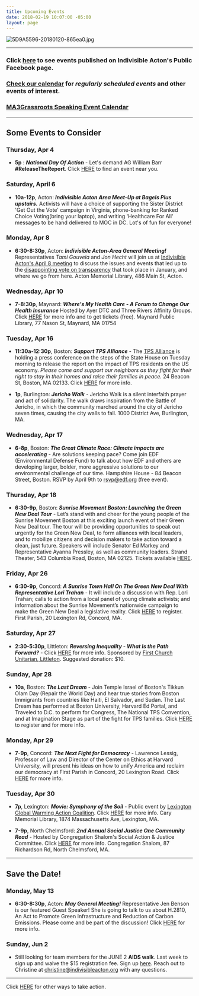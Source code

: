 ```yaml
---
title: Upcoming Events
date: 2018-02-19 10:07:00 -05:00
layout: page
---
```


![5D9A5596-20180120-865ea0.jpg](/uploads/5D9A5596-20180120-865ea0.jpg)

---

### Click [here](https://www.facebook.com/pg/IndivisibleActon/events/?ref=page_internal) to see events published on Indivisible Acton's Public Facebook page.

### [Check our calendar](http://www.indivisibleacton.org/calendar.html) for *regularly scheduled events* and other events of interest.

### [MA3Grassroots Speaking Event Calendar](https://www.ma3grassroots.com/event-calendar)

---

## Some Events to Consider

### Thursday, Apr 4

* **5p** : ***National Day Of Action*** - Let's demand AG William Barr **#ReleaseTheReport**.  Click [HERE](https://www.trumpisnotabovethelaw.org/event/mueller-firing-rapid-response/search/?source=homepage) to find an event near you.

### Saturday, April 6

* **10a-12p**, Acton:  ***Indivisible Acton Area Meet-Up at Bagels Plus upstairs.*** Activists will have a choice of supporting the Sister District 'Get Out the Vote' campaign in Virginia, phone-banking for Ranked Choice Voting(bring your laptop), and writing 'Healthcare For All' messages to be hand delivered to MOC in DC. Lot's of fun for everyone!

### Monday, Apr 8

* **6:30-8:30p**, Acton: ***Indivisible Acton-Area General Meeting!***  Representatives *Tami Gouveia* and *Jon Hecht* will join us at [Indivisible Acton's April 8 meeting](https://docs.google.com/document/d/1ZLFkZM0gIvp2fpYjBiN1PE7vDV1zrWcj1IVDwwqF6bA) to discuss the issues and events that led up to the [disappointing vote on transparency](https://www.masslive.com/news/2019/01/massachusetts-house-rejects-rules-meant-to-boost-transparency.html) that took place in January, and where we go from here.  Acton Memorial Library, 486 Main St, Acton.

### Wednesday, Apr 10

* **7-8:30p**, Maynard: ***Where's My Health Care - A Forum to Change Our Health Insurance*** Hosted by Ayer DTC and Three Rivers Affinity Groups.  Click [HERE](https://www.facebook.com/events/258742528339328/) for more info and to get tickets (free).  Maynard Public Library, 77 Nason St, Maynard, MA 01754

### Tuesday, Apr 16

* **11:30a-12:30p**, Boston: ***Support TPS Alliance*** - The [TPS Alliance](https://www.nationaltpsalliance.org/) is holding a press conference on the steps of the State House on Tuesday morning to release the report on the impact of TPS residents on the US economy. *Please come and support our neighbors as they fight for their right to stay in their homes and raise their families in peace.* 24 Beacon St, Boston, MA 02133. Click [HERE](https://www.facebook.com/events/335371007331445/?notif_t=event_calendar_create&notif_id=1555014681699881) for more info.


* **1p**, Burlington: ***Jericho Walk*** - Jericho Walk is a silent interfaith prayer and act of solidarity. The walk draws inspiration from the Battle of Jericho, in which the community marched around the city of Jericho seven times, causing the city walls to fall.  1000 District Ave, Burlington, MA.

### Wednesday, Apr 17

* **6-8p**, Boston: ***The Great Climate Race: Climate impacts are accelerating*** - Are solutions keeping pace? Come join EDF (Environmental Defense Fund) to talk about how EDF and others are developing larger, bolder, more aggressive solutions to our environmental challenge of our time. Hampshire House - 84 Beacon Street, Boston.  RSVP by April 9th to rsvp@edf.org (free event).

### Thursday, Apr 18

* **6:30-9p**, Boston: ***Sunrise Movement Boston: Launching the Green New Deal Tour*** - Let’s stand with and cheer for the young people of the Sunrise Movement Boston at this exciting launch event of their Green New Deal tour. The tour will be providing opportunities to speak out urgently for the Green New Deal, to form alliances with local leaders, and to mobilize citizens and decision makers to take action toward a clean, just future. Speakers will include Senator Ed Markey and Representative Ayanna Pressley, as well as community leaders. Strand Theater, 543 Columbia Road, Boston, MA 02125.  Tickets available [HERE](https://actionnetwork.org/events/boston-launching-the-green-new-deal-tour-2).

### Friday, Apr 26

* **6:30-9p**, Concord: ***A Sunrise Town Hall On The Green New Deal With Representative Lori Trahan*** -  It will include a discussion with Rep. Lori Trahan; calls to action from a local panel of young climate activists; and information about the Sunrise Movement’s nationwide campaign to make the Green New Deal a legislative reality. Click [HERE](bit.ly/2v1ySXa) to register.  First Parish, 20 Lexington Rd, Concord, MA. 


### Saturday, Apr 27

* **2:30-5:30p**, Littleton: ***Reversing Inequality - What Is the Path Forward?*** - Click [HERE](https://www.fculittle.org/events/reversing-inequality-what-is-the-path-forward/) for more info.  Sponsored by [First Church Unitarian, Littleton](www.fculittle.org).  Suggested donation: $10.


### Sunday, Apr 28

* **10a**, Boston: ***The Last Dream*** - Join Temple Israel of Boston's Tikkun Olam Day (Repair the World Day) and hear true stories from Boston Immigrants from countries like Haiti, El Salvador, and Sudan.
  The Last Dream has performed at Boston University, Harvard Ed Portal, and Traveled to D.C. to perform for Congress, The National TPS Convention, and at Imagination Stage as part of the fight for TPS families. Click [HERE](https://www.eventbrite.com/e/the-last-dream-tickets-59799036528) to register and for more info.


### Monday, Apr 29

* **7-9p**, Concord: ***The Next Fight for Democracy*** - Lawrence Lessig, Professor of Law and Director of the Center on Ethics at Harvard University, will present his ideas on how to unify America and reclaim our democracy at First Parish in Concord, 20 Lexington Road.  Click [HERE](https://patch.com/massachusetts/concord/calendar/event/20190429/547206/lawrence-lessig-speaks-the-next-fight-for-democracy) for more info.  


### Tuesday, Apr 30

* **7p**, Lexington: ***Movie: Symphony of the Soil*** - Public event by [Lexington Global Warming Action Coalition](http://lexgwac.org). Click [HERE](http://lexgwac.org/?p=2303) for more info.  Cary Memorial Library, 1874 Massachusetts Ave, Lexington, MA.  

* **7-9p**, North Chelmsford: ***2nd Annual Social Justice One Community Read*** - Hosted by Congregation Shalom's Social Action & Justice Committee.  Click [HERE](https://drive.google.com/file/d/1qHx9BCyRsXkLaM82NiPktH0JHC24ymuC/view) for more info.  Congregation Shalom, 87 Richardson Rd, North Chelmsford, MA.

---

## Save the Date!

### Monday, May 13

* **6:30-8:30p**, Acton: ***May General Meeting!***  Representative Jen Benson is our featured Guest Speaker! She is going to talk to us about H.2810, An Act to Promote Green Infrastructure and Reduction of Carbon Emissions. Please come and be part of the discussion!  Click [HERE](https://docs.google.com/document/d/1-9GxuTCYZmSotPPzStLssoH6AjZdbccoMfSlanplVd8/) for more info.


### Sunday, Jun 2

* Still looking for team members for the JUNE 2 **AIDS walk**. Last week to sign up and waive the $15 registration fee. Sign up [here](https://u1584542.ct.sendgrid.net/mpss/c/JwE/ni0YAA/t.2p9/PM14XI-8RKWdFnI7JcP-Yw/h5/Vk58CdpjXfDev4xd8DLn5a4A180qbcUQ2TMObz0vy-2BAmq-2FHpfNxqR0YJsMg44xPyeJZpTD3p-2Bhcu68Fl3cWXGkynS62hub2SDOT-2FOrHciIqMkmQEXxe7ucF85HeIyLqzLZNImbkr0G-2Fym9uRH4Q6SSp70YwJsXkfyqUQBZSr23k0OHv7xd41vNI79E5ToZWaszCpSpUsNYVKEIa0m7hNPS-2FHh6kOi1RLEIUVvgBUbIYy01aG3CL-2FjtGM5XT-2Bsk2Q-2B9I1gf-2FVK8ukZ32ZRfEfqzk2-2Bjhu1rubmbNf1HwAmXsBJ34NKOsZshnJZNV-2BF9JVlyfqK4wWwiY2lLKIXF2yoY5HesEMLQpz3LfZYw5-2BPmXohHJOHwLvlXUbCpUqXzayu6ei2mP1iCipiOnL2nA4YDNsIXr-2BiGApye-2FPstZYisGu0eUWGq6ByOzWdXdgSTRhzKh5GHi5qA-2FW5teKYqtc2w-3D-3D). Reach out to Christine at [christine@indivisibleacton.org](mailto:christine@indivisibleacton.org) with any questions.

---

Click [HERE](http://www.indivisibleacton.org/take-action.html) for other ways to take action.